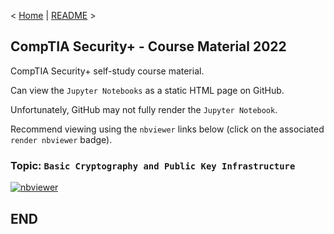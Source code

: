 < [Home](https://github.com/SeanOhAileasa) | [README](https://github.com/SeanOhAileasa/syp-basic-cryptography-and-public-key-infrastructure/blob/main/README.md) >

## CompTIA Security+ - Course Material 2022

CompTIA Security+ self-study course material.

Can view the ``Jupyter Notebooks`` as a static HTML page on GitHub.

Unfortunately, GitHub may not fully render the ``Jupyter Notebook``.

Recommend viewing using the ``nbviewer`` links below (click on the associated ``render nbviewer`` badge).

### Topic: ``Basic Cryptography and Public Key Infrastructure``

[![nbviewer](https://raw.githubusercontent.com/jupyter/design/master/logos/Badges/nbviewer_badge.svg)](https://nbviewer.jupyter.org/github/SeanOhAileasa/syp-basic-cryptography-and-public-key-infrastructure/blob/main/syp-basic-cryptography-and-public-key-infrastructure.ipynb)

## END